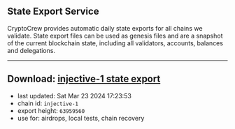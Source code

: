## State Export Service
CryptoCrew provides automatic daily state exports for all chains we validate. State export files can be used as genesis files and are a snapshot of the current blockchain state, including all validators, accounts, balances and delegations.

---
**Download: [injective-1 state export](https://dl-eu2.ccvalidators.com/SERVICE/injective/injective-1_export_63959560.json)**
---

- last updated: Sat Mar 23 2024 17:23:53
- chain id: `injective-1`
- export height: `63959560`
- use for: airdrops, local tests, chain recovery
